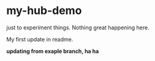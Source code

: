 # my-hub-demo
just to experiment things. Nothing great happening here.

My first update in readme.

__updating from exaple branch, ha ha__
